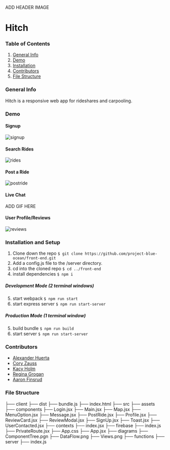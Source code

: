 ADD HEADER IMAGE

# Hitch
### Table of Contents
1. [General Info](#General-Info)
2. [Demo](#Demo)
4. [Installation](#Installation-and-Setup)
5. [Contributors](#Contributors)
6. [File Structure](#File-Structure)

### General Info
Hitch is a responsive web app for rideshares and carpooling.

### Demo
#### Signup
![signup](https://user-images.githubusercontent.com/52397472/152586006-23051343-780d-4205-85dd-82963164e28f.gif)

#### Search Rides
![rides](https://user-images.githubusercontent.com/52397472/152585942-62d31d64-9924-45ec-aafb-06d2fb6b1032.gif)

#### Post a Ride
![postride](https://user-images.githubusercontent.com/52397472/152585921-b1018342-882d-455f-8609-8d8f1ac782cb.gif)

#### Live Chat
ADD GIF HERE

#### User Profile/Reviews
![reviews](https://user-images.githubusercontent.com/52397472/152658373-a645e02b-7b1d-43de-91cf-093a9fc84cba.gif)

### Installation and Setup
1. Clone down the repo `$ git clone https://github.com/project-blue-ocean/front-end.git`
2. Add a config.js file to the /server directory.
4. cd into the cloned repo `$ cd ../front-end`
5. install dependencies `$ npm i`
##### Development Mode (2 terminal windows)
5. start webpack `$ npm run start`
6. start express server `$ npm run start-server`
##### Production Mode (1 terminal window)
5. build bundle `$ npm run build`
6. start server `$ npm run start-server`

### Contributors
- [Alexander Huerta](https://github.com/alexander-huerta)
- [Cory Zauss](https://github.com/CoryZauss)
- [Kacy Holm](https://github.com/KacyHolm)
- [Regina Grogan](https://github.com/RehReis)
- [Aaron Finsrud](https://github.com/AaronFinsrud)

### File Structure
├── client
    ├── dist
        ├── bundle.js
        ├── index.html
    ├── src
      ├── assets
      ├── components
          ├── Login.jsx
          ├── Main.jsx
          ├── Map.jsx
          ├── MenuOption.jsx
          ├── Message.jsx
          ├── PostRide.jsx
          ├── Profile.jsx
          ├── ReviewCard.jsx
          ├── ReviewModal.jsx
          ├── SignUp.jsx
          ├── Toast.jsx
          ├── UserContacted.jsx
      ├── contexts
          ├── index.jsx
      ├── firebase
          ├── index.js
          ├── PrivateRoute.jsx
      ├── App.css
      ├── App.jsx
├── diagrams
    ├── ComponentTree.pgn
    ├── DataFlow.png
    ├── Views.png
├── functions
├── server
    ├── index.js

